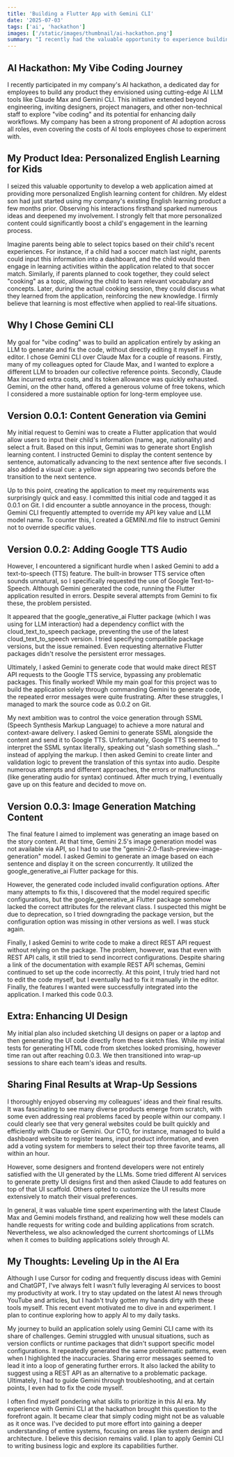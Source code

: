 ```yaml
---
title: 'Building a Flutter App with Gemini CLI'
date: '2025-07-03'
tags: ['ai', 'hackathon']
images: ['/static/images/thumbnail/ai-hackathon.png']
summary: "I recently had the valuable opportunity to experience building a Flutter application from scratch using Gemini CLI at my company's one-day AI hackathon. It was an insightful experience to understand vibe coding firsthand. This also gave me thoughts on what skills I need to continue developing in the AI era."
---
```


## AI Hackathon: My Vibe Coding Journey

I recently participated in my company's AI hackathon, a dedicated day for employees to build any product they envisioned using cutting-edge AI LLM tools like Claude Max and Gemini CLI. This initiative extended beyond engineering, inviting designers, project managers, and other non-technical staff to explore "vibe coding" and its potential for enhancing daily workflows. My company has been a strong proponent of AI adoption across all roles, even covering the costs of AI tools employees chose to experiment with.

## My Product Idea: Personalized English Learning for Kids

I seized this valuable opportunity to develop a web application aimed at providing more personalized English learning content for children. My eldest son had just started using my company's existing English learning product a few months prior. Observing his interactions firsthand sparked numerous ideas and deepened my involvement. I strongly felt that more personalized content could significantly boost a child's engagement in the learning process.

Imagine parents being able to select topics based on their child's recent experiences. For instance, if a child had a soccer match last night, parents could input this information into a dashboard, and the child would then engage in learning activities within the application related to that soccer match. Similarly, if parents planned to cook together, they could select "cooking" as a topic, allowing the child to learn relevant vocabulary and concepts. Later, during the actual cooking session, they could discuss what they learned from the application, reinforcing the new knowledge. I firmly believe that learning is most effective when applied to real-life situations.

## Why I Chose Gemini CLI

My goal for "vibe coding" was to build an application entirely by asking an LLM to generate and fix the code, without directly editing it myself in an editor. I chose Gemini CLI over Claude Max for a couple of reasons. Firstly, many of my colleagues opted for Claude Max, and I wanted to explore a different LLM to broaden our collective reference points. Secondly, Claude Max incurred extra costs, and its token allowance was quickly exhausted. Gemini, on the other hand, offered a generous volume of free tokens, which I considered a more sustainable option for long-term employee use.

## Version 0.0.1: Content Generation via Gemini

My initial request to Gemini was to create a Flutter application that would allow users to input their child's information (name, age, nationality) and select a fruit. Based on this input, Gemini was to generate short English learning content. I instructed Gemini to display the content sentence by sentence, automatically advancing to the next sentence after five seconds. I also added a visual cue: a yellow sign appearing two seconds before the transition to the next sentence.

Up to this point, creating the application to meet my requirements was surprisingly quick and easy. I committed this initial code and tagged it as 0.0.1 on Git. I did encounter a subtle annoyance in the process, though: Gemini CLI frequently attempted to override my API key value and LLM model name. To counter this, I created a GEMINI.md file to instruct Gemini not to override specific values.

## Version 0.0.2: Adding Google TTS Audio

However, I encountered a significant hurdle when I asked Gemini to add a text-to-speech (TTS) feature. The built-in browser TTS service often sounds unnatural, so I specifically requested the use of Google Text-to-Speech. Although Gemini generated the code, running the Flutter application resulted in errors. Despite several attempts from Gemini to fix these, the problem persisted.

It appeared that the google_generative_ai Flutter package (which I was using for LLM interaction) had a dependency conflict with the cloud_text_to_speech package, preventing the use of the latest cloud_text_to_speech version. I tried specifying compatible package versions, but the issue remained. Even requesting alternative Flutter packages didn't resolve the persistent error messages.

Ultimately, I asked Gemini to generate code that would make direct REST API requests to the Google TTS service, bypassing any problematic packages. This finally worked! While my main goal for this project was to build the application solely through commanding Gemini to generate code, the repeated error messages were quite frustrating. After these struggles, I managed to mark the source code as 0.0.2 on Git.

My next ambition was to control the voice generation through SSML (Speech Synthesis Markup Language) to achieve a more natural and context-aware delivery. I asked Gemini to generate SSML alongside the content and send it to Google TTS. Unfortunately, Google TTS seemed to interpret the SSML syntax literally, speaking out "slash something slash..." instead of applying the markup. I then asked Gemini to create linter and validation logic to prevent the translation of this syntax into audio. Despite numerous attempts and different approaches, the errors or malfunctions (like generating audio for syntax) continued. After much trying, I eventually gave up on this feature and decided to move on.

## Version 0.0.3: Image Generation Matching Content

The final feature I aimed to implement was generating an image based on the story content. At that time, Gemini 2.5's image generation model was not available via API, so I had to use the "gemini-2.0-flash-preview-image-generation" model. I asked Gemini to generate an image based on each sentence and display it on the screen concurrently. It utilized the google_generative_ai Flutter package for this.

However, the generated code included invalid configuration options. After many attempts to fix this, I discovered that the model required specific configurations, but the google_generative_ai Flutter package somehow lacked the correct attributes for the relevant class. I suspected this might be due to deprecation, so I tried downgrading the package version, but the configuration option was missing in other versions as well. I was stuck again.

Finally, I asked Gemini to write code to make a direct REST API request without relying on the package. The problem, however, was that even with REST API calls, it still tried to send incorrect configurations. Despite sharing a link of the documentation with example REST API schemas, Gemini continued to set up the code incorrectly. At this point, I truly tried hard not to edit the code myself, but I eventually had to fix it manually in the editor. Finally, the features I wanted were successfully integrated into the application. I marked this code 0.0.3.

## Extra: Enhancing UI Design

My initial plan also included sketching UI designs on paper or a laptop and then generating the UI code directly from these sketch files. While my initial tests for generating HTML code from sketches looked promising, however time ran out after reaching 0.0.3. We then transitioned into wrap-up sessions to share each team's ideas and results.

## Sharing Final Results at Wrap-Up Sessions

I thoroughly enjoyed observing my colleagues' ideas and their final results. It was fascinating to see many diverse products emerge from scratch, with some even addressing real problems faced by people within our company. I could clearly see that very general websites could be built quickly and efficiently with Claude or Gemini. Our CTO, for instance, managed to build a dashboard website to register teams, input product information, and even add a voting system for members to select their top three favorite teams, all within an hour.

However, some designers and frontend developers were not entirely satisfied with the UI generated by the LLMs. Some tried different AI services to generate pretty UI designs first and then asked Claude to add features on top of that UI scaffold. Others opted to customize the UI results more extensively to match their visual preferences.

In general, it was valuable time spent experimenting with the latest Claude Max and Gemini models firsthand, and realizing how well these models can handle requests for writing code and building applications from scratch. Nevertheless, we also acknowledged the current shortcomings of LLMs when it comes to building applications solely through AI.

## My Thoughts: Leveling Up in the AI Era

Although I use Cursor for coding and frequently discuss ideas with Gemini and ChatGPT, I've always felt I wasn't fully leveraging AI services to boost my productivity at work. I try to stay updated on the latest AI news through YouTube and articles, but I hadn't truly gotten my hands dirty with these tools myself. This recent event motivated me to dive in and experiment. I plan to continue exploring how to apply AI to my daily tasks.

My journey to build an application solely using Gemini CLI came with its share of challenges. Gemini struggled with unusual situations, such as version conflicts or runtime packages that didn't support specific model configurations. It repeatedly generated the same problematic patterns, even when I highlighted the inaccuracies. Sharing error messages seemed to lead it into a loop of generating further errors. It also lacked the ability to suggest using a REST API as an alternative to a problematic package. Ultimately, I had to guide Gemini through troubleshooting, and at certain points, I even had to fix the code myself.

I often find myself pondering what skills to prioritize in this AI era. My experience with Gemini CLI at the hackathon brought this question to the forefront again. It became clear that simply coding might not be as valuable as it once was. I've decided to put more effort into gaining a deeper understanding of entire systems, focusing on areas like system design and architecture. I believe this decision remains valid. I plan to apply Gemini CLI to writing business logic and explore its capabilities further.
